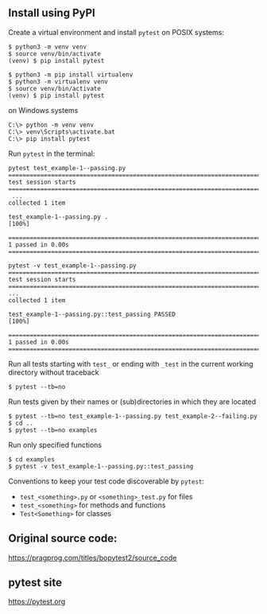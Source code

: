 ## Install using PyPI

Create a virtual environment and install `pytest` on POSIX systems:
```unix
$ python3 -m venv venv
$ source venv/bin/activate
(venv) $ pip install pytest
```
```unix
$ python3 -m pip install virtualenv
$ python3 -m virtualenv venv
$ source venv/bin/activate
(venv) $ pip install pytest
```
on Windows systems
```windows
C:\> python -m venv venv
C:\> venv\Scripts\activate.bat
C:\> pip install pytest
```

Run `pytest` in the terminal:
```unix
pytest test_example-1--passing.py
===================================================================================================== test session starts ======================================================================================================
 ...
collected 1 item

test_example-1--passing.py .                                                                                                                                                                                                      [100%]

====================================================================================================== 1 passed in 0.00s =======================================================================================================
```
```unix
pytest -v test_example-1--passing.py
===================================================================================================== test session starts ======================================================================================================
...
collected 1 item

test_example-1--passing.py::test_passing PASSED                                                                                                                                                                                   [100%]

====================================================================================================== 1 passed in 0.00s =======================================================================================================
```

Run all tests starting with `test_` or ending with `_test` in the current working directory without traceback
```unix
$ pytest --tb=no
```

Run tests given by their names or (sub)directories in which they are located
```unix
$ pytest --tb=no test_example-1--passing.py test_example-2--failing.py
$ cd ..
$ pytest --tb=no examples
```

Run only specified functions
```unix
$ cd examples
$ pytest -v test_example-1--passing.py::test_passing
```

Conventions to keep your test code discoverable by `pytest`:
- `test_<something>.py` or `<something>_test.py` for files
- `test_<something>` for methods and functions
- `Test<Something>` for classes

## Original source code: 

https://pragprog.com/titles/bopytest2/source_code

## pytest site

https://pytest.org

